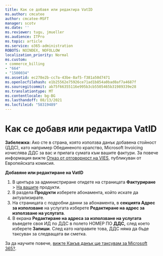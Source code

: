 ```yaml
---
title: Как се добавя или редактира VatID
ms.author: cmcatee
author: cmcatee-MSFT
manager: scotv
ms.date: ''
ms.reviewer: tugu, jmueller
ms.audience: ITPro
ms.topic: article
ms.service: o365-administration
ROBOTS: NOINDEX, NOFOLLOW
localization_priority: Normal
ms.custom:
- commerce_billing
- "664"
- "1500034"
ms.assetid: ec278e2b-cc7a-43be-8af5-f381a50d7471
ms.openlocfilehash: e1b25562e75926ce71ad1b854a0bad0af7a4687f
ms.sourcegitcommit: ab75f66355116e995b3cb5505465b31989339e28
ms.translationtype: MT
ms.contentlocale: bg-BG
ms.lasthandoff: 08/13/2021
ms.locfileid: "58319489"
---
```

# <a name="how-to-add-or-edit-a-vatid"></a>Как се добавя или редактира VatID

**Забележка:** Ако сте в страна, която използва данък добавена стойност (ДДС), като например Обединеното кралство, Microsoft Invoicing изчислява ДДС за вас и прилага сумата към вашите фактури. За повече информация вижте [Отказ от отговорност на VIES,](https://go.microsoft.com/fwlink/p/?LinkID=841741) публикуван от Европейската комисия.

**Добавяне или редактиране на VatID**

1. В центъра за администриране отидете на страницата **Фактуриране** \> [На вашите](https://go.microsoft.com/fwlink/p/?linkid=842054) продукти.
2. В раздела **Продукти** изберете абонамента, който искате да актуализирате.
3. На страницата с подробни данни за абонамента, в **секцията Адрес за използване** на услугата изберете **Редактиране на адрес за използване на услугата**.
4. В екрана **Редактиране на адреса за използване на услугата** въведете своя ИД по ДДС в полето НОМЕР ПО **ДДС,** след което изберете **Запиши**. След като направите това, ДДС няма да бъде таксуван за следващата ви сметка.

За да научите повече, [вижте Какъв данък ще таксувам за Microsoft 365?](https://docs.microsoft.com/microsoft-365/commerce/billing-and-payments/tax-information#what-tax-will-i-be-charged).